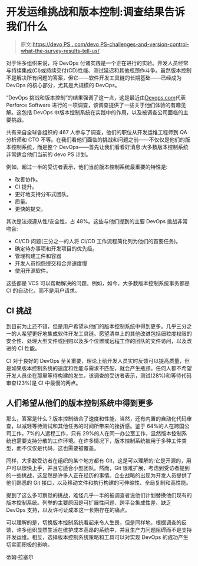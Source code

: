 # 开发运维挑战和版本控制:调查结果告诉我们什么

> 原文:[https://devo PS . com/devo PS-challenges-and-version-control-what-the-survey-results-tell-us/](https://devops.com/devops-challenges-and-version-control-what-the-survey-results-tell-us/)

对于许多组织来说，将 DevOps 付诸实践是一个正在进行的实验。开发人员经常与持续集成(CI)或持续交付(CD)性能、测试延迟和其他瓶颈作斗争。虽然版本控制不是解决所有问题的答案，但它——软件开发工具链的长期基础——已经成为 DevOps 的核心部分，尤其是大规模的 DevOps。

“DevOps 挑战和版本控制”的结果强调了这一点，这是最近由[Devops.com](https://devops.com/)代表 Perforce Software 进行的一项调查，该调查提供了一些关于他们体验的有趣见解。这包括 DevOps 中版本控制系统在实践中的作用，以及被调查公司面临的主要挑战。

共有来自全球各组织的 467 人参与了调查，他们的职位从开发运维工程师到 QA 分析师和 CTO 不等。在我们看他们面临的挑战和问题之前——不仅仅是他们的版本控制系统，而是整个 DevOps——首先让我们看看好消息:大多数版本控制系统非常适合他们当前的 devo PS 计划。

例如，超过一半的受访者表示，他们当前版本控制系统最重要的特性是:

*   改善协作。
*   CI 提升。
*   更好地支持分布式团队。
*   质量。
*   更快的提交。

其次是法规遵从性/安全性，占 48%。这些与他们提到的主要 DevOps 挑战非常吻合:

*   CI/CD 问题(三分之一的人将 CI/CD 工作流程简化列为他们的首要任务)。
*   确定待办事项和开发项目的优先级。
*   管理构建工件和容器
*   开发人员抱怨提交和合并速度慢
*   使用开源软件。

这些都是 VCS 可以帮助解决的问题。例如，如今，大多数版本控制系统事务都是 CI 的自动化，而不是用户请求。

## **CI 挑战**

到目前为止还不错，但是用户希望从他们的版本控制系统中得到更多。几乎三分之一的人希望更好地集成软件开发工具链。愿望清单上的其他改进包括细粒度权限的安全性、处理大型文件或回购以及多个位置或远程工作的团队的文件访问，以及改进的 CI 性能。

CI 对于良好的 DevOps 至关重要，理论上给开发人员实时反馈可以提高质量，但是如果版本控制系统的速度和性能与需求不匹配，就会产生瓶颈。任何人都不希望开发人员坐在那里等待构建的发生。该调查的受访者表示，测试(28%)和等待代码审查(23%)是 CI 中最慢的两点。

## 人们希望从他们的版本控制系统中得到更多

那么，答案是什么？版本控制结合了速度和性能，当然，还有内置的自动化代码审查，以减轻等待测试和其他任务的时间所带来的挫折感。鉴于 64%的人在跨国公司工作，7%的人远程工作，只有 29%的人在同一办公室工作，显然版本控制系统也需要支持分散的工作环境。在许多情况下，版本控制系统被用于多种工件类型，而不仅仅是代码，这也需要被覆盖。

同样，大多数受访者在组织的某个地方都有 Git，这是可以理解的:它是开源的，用户可以很快上手，并且它适合小型团队。然而，Git 很难扩展，考虑到受访者提到的一些挑战，这显然是许多人正在经历的事情。企业战略的出现为开发人员提供了他们熟悉的 Git 接口，以及移动文件和执行构建的可伸缩性、全局复制和高性能。

提到了这么多可察觉的挑战，难怪几乎一半的被调查者说他们计划替换他们现有的版本控制系统。列举的主要原因是可扩展性问题、跨平台集成性差、缺乏 DevOps 支持，以及许可证成本这一长期存在的痛点。

可以理解的是，切换版本控制系统看起来令人生畏，但是同样地，根据调查的反馈，许多组织显然生活在维护成本高昂的系统中，并且生产力问题阻碍而不是支持开发运维。相反，选择版本控制系统策略和工具可以对实现 DevOps 的成功产生切实而积极的影响。

蒂姆·拉塞尔
